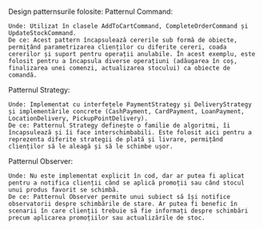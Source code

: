 Design patternsurile folosite:
Patternul Command:

    Unde: Utilizat în clasele AddToCartCommand, CompleteOrderCommand și UpdateStockCommand.
    De ce: Acest pattern încapsulează cererile sub formă de obiecte, permițând parametrizarea clienților cu diferite cereri, coada cererilor și suport pentru operații anulabile. În acest exemplu, este folosit pentru a încapsula diverse operațiuni (adăugarea în coș, finalizarea unei comenzi, actualizarea stocului) ca obiecte de comandă.

Patternul Strategy:

    Unde: Implementat cu interfețele PaymentStrategy și DeliveryStrategy și implementările concrete (CashPayment, CardPayment, LoanPayment, LocationDelivery, PickupPointDelivery).
    De ce: Patternul Strategy definește o familie de algoritmi, îi încapsulează și îi face interschimbabili. Este folosit aici pentru a reprezenta diferite strategii de plată și livrare, permițând clienților să le aleagă și să le schimbe ușor.

Patternul Observer:

    Unde: Nu este implementat explicit în cod, dar ar putea fi aplicat pentru a notifica clienții când se aplică promoții sau când stocul unui produs favorit se schimbă.
    De ce: Patternul Observer permite unui subiect să își notifice observatorii despre schimbările de stare. Ar putea fi benefic în scenarii în care clienții trebuie să fie informați despre schimbări precum aplicarea promoțiilor sau actualizările de stoc.

